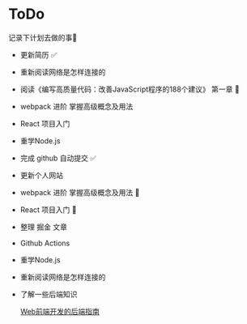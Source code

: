 # ToDo 

记录下计划去做的事📝

- 更新简历 ✅
- 重新阅读网络是怎样连接的
- 阅读《编写高质量代码：改善JavaScript程序的188个建议》 第一章 🚧
- webpack 进阶 掌握高级概念及用法
- React 项目入门 
- 重学Node.js
- 完成 github 自动提交 ✅
- 更新个人网站 

- webpack 进阶 掌握高级概念及用法 🚧

- React 项目入门 🚧

- 整理 掘金 文章

- Github Actions

- 重学Node.js

- 重新阅读网络是怎样连接的

- 了解一些后端知识 

  [Web前端开发的后端指南](https://juejin.im/post/5cc02aacf265da039e1ff3fa)
